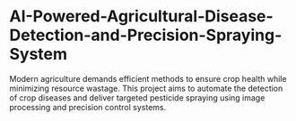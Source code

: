 # AI-Powered-Agricultural-Disease-Detection-and-Precision-Spraying-System
Modern agriculture demands efficient methods to ensure crop health while minimizing resource wastage. This project aims to automate the detection of crop diseases and deliver targeted pesticide spraying using image processing and precision control systems.  
